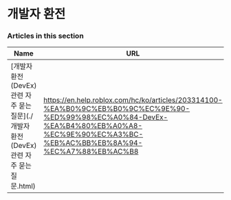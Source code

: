 # 개발자 환전  
### Articles in this section
Name|URL
-|-
[개발자 환전(DevEx) 관련 자주 묻는 질문](./개발자 환전(DevEx) 관련 자주 묻는 질문.html) |https://en.help.roblox.com/hc/ko/articles/203314100-%EA%B0%9C%EB%B0%9C%EC%9E%90-%ED%99%98%EC%A0%84-DevEx-%EA%B4%80%EB%A0%A8-%EC%9E%90%EC%A3%BC-%EB%AC%BB%EB%8A%94-%EC%A7%88%EB%AC%B8